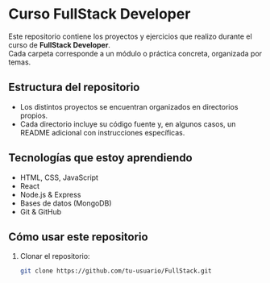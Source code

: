 # Curso FullStack Developer

Este repositorio contiene los proyectos y ejercicios que realizo durante el curso de **FullStack Developer**.  
Cada carpeta corresponde a un módulo o práctica concreta, organizada por temas.

## Estructura del repositorio

- Los distintos proyectos se encuentran organizados en directorios propios.
- Cada directorio incluye su código fuente y, en algunos casos, un README adicional con instrucciones específicas.

## Tecnologías que estoy aprendiendo

- HTML, CSS, JavaScript
- React
- Node.js & Express
- Bases de datos (MongoDB)
- Git & GitHub

## Cómo usar este repositorio

1. Clonar el repositorio:
   ```bash
   git clone https://github.com/tu-usuario/FullStack.git
